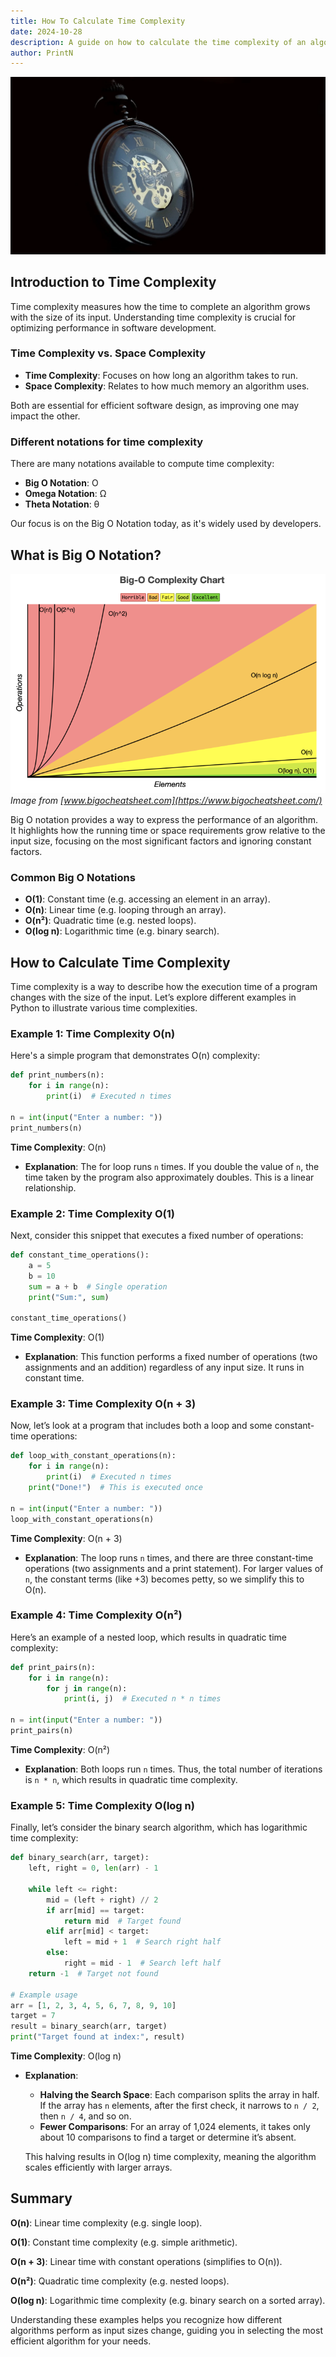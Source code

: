 ```yaml
---
title: How To Calculate Time Complexity
date: 2024-10-28
description: A guide on how to calculate the time complexity of an algorithm.
author: PrintN
---
```

![Image 0](0.webp)
## Introduction to Time Complexity
Time complexity measures how the time to complete an algorithm grows with the size of its input. Understanding time complexity is crucial for optimizing performance in software development.

### Time Complexity vs. Space Complexity
- **Time Complexity**: Focuses on how long an algorithm takes to run.
- **Space Complexity**: Relates to how much memory an algorithm uses.

Both are essential for efficient software design, as improving one may impact the other.

### Different notations for time complexity
There are many notations available to compute time complexity:
- **Big O Notation**: O
- **Omega Notation**: Ω
- **Theta Notation**: θ

Our focus is on the Big O Notation today, as it's widely used by developers.

## What is Big O Notation?
![Big O Notation](1.webp)
_Image from [www.bigocheatsheet.com](https://www.bigocheatsheet.com/)_

Big O notation provides a way to express the performance of an algorithm. It highlights how the running time or space requirements grow relative to the input size, focusing on the most significant factors and ignoring constant factors.

### Common Big O Notations
- **O(1)**: Constant time (e.g. accessing an element in an array).
- **O(n)**: Linear time (e.g. looping through an array).
- **O(n²)**: Quadratic time (e.g. nested loops).
- **O(log n)**: Logarithmic time (e.g. binary search).

## How to Calculate Time Complexity
Time complexity is a way to describe how the execution time of a program changes with the size of the input. Let’s explore different examples in Python to illustrate various time complexities.

### Example 1: Time Complexity O(n)
Here's a simple program that demonstrates O(n) complexity:

```python
def print_numbers(n):
    for i in range(n):
        print(i)  # Executed n times

n = int(input("Enter a number: "))
print_numbers(n)
```
**Time Complexity**: O(n)
- **Explanation**: The for loop runs ```n``` times. If you double the value of ```n```, the time taken by the program also approximately doubles. This is a linear relationship.

### Example 2: Time Complexity O(1)
Next, consider this snippet that executes a fixed number of operations:

```python
def constant_time_operations():
    a = 5
    b = 10
    sum = a + b  # Single operation
    print("Sum:", sum)

constant_time_operations()
```
**Time Complexity**: O(1)
- **Explanation**: This function performs a fixed number of operations (two assignments and an addition) regardless of any input size. It runs in constant time.

### Example 3: Time Complexity O(n + 3)
Now, let’s look at a program that includes both a loop and some constant-time operations:

```python
def loop_with_constant_operations(n):
    for i in range(n):
        print(i)  # Executed n times
    print("Done!")  # This is executed once

n = int(input("Enter a number: "))
loop_with_constant_operations(n)
```
**Time Complexity**: O(n + 3)
- **Explanation**: The loop runs ```n``` times, and there are three constant-time operations (two assignments and a print statement). For larger values of ```n```, the constant terms (like +3) becomes petty, so we simplify this to O(n).

### Example 4: Time Complexity O(n²)
Here’s an example of a nested loop, which results in quadratic time complexity:

```python
def print_pairs(n):
    for i in range(n):
        for j in range(n):
            print(i, j)  # Executed n * n times

n = int(input("Enter a number: "))
print_pairs(n)
```
**Time Complexity**: O(n²)
- **Explanation**: Both loops run ```n``` times. Thus, the total number of iterations is ```n * n```, which results in quadratic time complexity.

### Example 5: Time Complexity O(log n)
Finally, let’s consider the binary search algorithm, which has logarithmic time complexity:

```python
def binary_search(arr, target):
    left, right = 0, len(arr) - 1

    while left <= right:
        mid = (left + right) // 2
        if arr[mid] == target:
            return mid  # Target found
        elif arr[mid] < target:
            left = mid + 1  # Search right half
        else:
            right = mid - 1  # Search left half
    return -1  # Target not found

# Example usage
arr = [1, 2, 3, 4, 5, 6, 7, 8, 9, 10]
target = 7
result = binary_search(arr, target)
print("Target found at index:", result)
```
**Time Complexity**: O(log n)
- **Explanation**: 
  - **Halving the Search Space**: Each comparison splits the array in half. If the array has ```n``` elements, after the first check, it narrows to ```n / 2```, then ```n / 4```, and so on.
  - **Fewer Comparisons**: For an array of 1,024 elements, it takes only about 10 comparisons to find a target or determine it’s absent.

  This halving results in O(log n) time complexity, meaning the algorithm scales efficiently with larger arrays.

## Summary
**O(n)**: Linear time complexity (e.g. single loop).

**O(1)**: Constant time complexity (e.g. simple arithmetic).

**O(n + 3)**: Linear time with constant operations (simplifies to O(n)).

**O(n²)**: Quadratic time complexity (e.g. nested loops).

**O(log n)**: Logarithmic time complexity (e.g. binary search on a sorted array).

Understanding these examples helps you recognize how different algorithms perform as input sizes change, guiding you in selecting the most efficient algorithm for your needs.